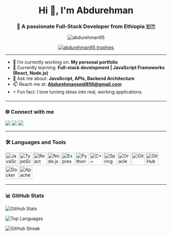 <h1 align="center">Hi 👋, I'm Abdurehman</h1>
<h3 align="center">🚀 A passionate Full-Stack Developer from Ethiopia 🇪🇹</h3>

<p align="center">
  <img src="https://komarev.com/ghpvc/?username=abdurehman95&label=Profile%20views&color=0e75b6&style=flat" alt="abdurehman95" />
</p>

<p align="center">
  <a href="https://github.com/ryo-ma/github-profile-trophy">
    <img src="https://github-profile-trophy.vercel.app/?username=abdurehman95&theme=onedark&no-frame=true&column=7" alt="abdurehman95 trophies"/>
  </a>
</p>

---

- 🔭 I’m currently working on: **My personal portfolio**
- 🌱 Currently learning: **Full-stack development | JavaScript Frameworks (React, Node.js)**
- 💬 Ask me about: **JavaScript, APIs, Backend Architecture**
- 📫 Reach me at: **Abdurehmanseid856@gmail.com**
- ⚡ Fun fact: I love turning ideas into real, working applications.

---

### 🌐 Connect with me

<p align="left">
  <a href="mailto:Abdurehmanseid856@gmail.com"><img src="https://img.shields.io/badge/Gmail-D14836?style=for-the-badge&logo=gmail&logoColor=white"/></a>
  <a href="https://linkedin.com/in/your-profile" target="_blank"><img src="https://img.shields.io/badge/LinkedIn-0077B5?style=for-the-badge&logo=linkedin&logoColor=white"/></a>
  <a href="https://github.com/abdurehman95"><img src="https://img.shields.io/badge/GitHub-100000?style=for-the-badge&logo=github&logoColor=white"/></a>
</p>

---

### 🛠️ Languages and Tools

<p align="left">
  <img src="https://cdn.jsdelivr.net/gh/devicons/devicon/icons/javascript/javascript-original.svg" width="40" height="40" alt="JavaScript"/>
  <img src="https://cdn.jsdelivr.net/gh/devicons/devicon/icons/typescript/typescript-original.svg" width="40" height="40" alt="TypeScript"/>
  <img src="https://cdn.jsdelivr.net/gh/devicons/devicon/icons/react/react-original.svg" width="40" height="40" alt="React"/>
  <img src="https://cdn.jsdelivr.net/gh/devicons/devicon/icons/nodejs/nodejs-original.svg" width="40" height="40" alt="Node.js"/>
  <img src="https://cdn.jsdelivr.net/gh/devicons/devicon/icons/express/express-original.svg" width="40" height="40" alt="Express"/>
  <img src="https://cdn.jsdelivr.net/gh/devicons/devicon/icons/python/python-original.svg" width="40" height="40" alt="Python"/>
  <img src="https://cdn.jsdelivr.net/gh/devicons/devicon/icons/cplusplus/cplusplus-original.svg" width="40" height="40" alt="C++"/>
  <img src="https://cdn.jsdelivr.net/gh/devicons/devicon/icons/spring/spring-original.svg" width="40" height="40" alt="Spring Boot"/>
  <img src="https://cdn.jsdelivr.net/gh/devicons/devicon/icons/oracle/oracle-original.svg" width="40" height="40" alt="Oracle"/>
  <img src="https://cdn.jsdelivr.net/gh/devicons/devicon/icons/git/git-original.svg" width="40" height="40" alt="Git"/>
  <img src="https://cdn.jsdelivr.net/gh/devicons/devicon/icons/github/github-original.svg" width="40" height="40" alt="GitHub"/>
  <img src="https://cdn.jsdelivr.net/gh/devicons/devicon/icons/docker/docker-original.svg" width="40" height="40" alt="Docker"/>
  <img src="https://www.vectorlogo.zone/logos/apache_solr/apache_solr-icon.svg" width="40" height="40" alt="Apache Solr"/>
</p>

---

### 📊 GitHub Stats

<p align="left">
  <img src="https://github-readme-stats.vercel.app/api?username=abdurehman95&show_icons=true&locale=en&theme=tokyonight" alt="GitHub Stats"/>
</p>
<p align="left">
  <img src="https://github-readme-stats.vercel.app/api/top-langs/?username=abdurehman95&layout=compact&theme=tokyonight" alt="Top Languages"/>
</p>
<p align="left">
  <img src="https://github-readme-streak-stats.herokuapp.com/?user=abdurehman95&theme=tokyonight" alt="GitHub Streak"/>
</p>

